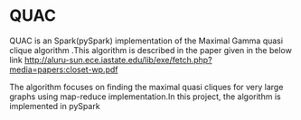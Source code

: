 # QUAC
QUAC is an Spark(pySpark) implementation of the Maximal Gamma quasi clique algorithm .This algorithm is described in the paper given in the below link
http://aluru-sun.ece.iastate.edu/lib/exe/fetch.php?media=papers:closet-wp.pdf

 The algorithm focuses on finding the maximal quasi cliques for very large graphs using map-reduce implementation.In this project, the algorithm is implemented in pySpark 
